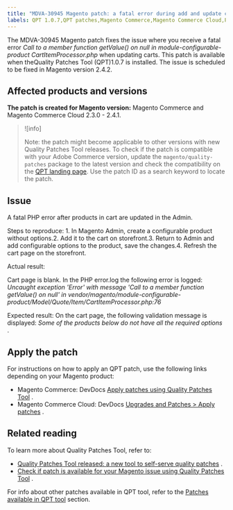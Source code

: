 ```yaml
---
title: "MDVA-30945 Magento patch: a fatal error during add and update cart operations"
labels: QPT 1.0.7,QPT patches,Magento Commerce,Magento Commerce Cloud,PHP Fatal Error,blank cart,support tools
---
```


The MDVA-30945 Magento patch fixes the issue where you receive a fatal error *Call to a member function getValue() on null in module-configurable-product CartItemProcessor.php* when updating carts. This patch is available when the<a>Quality Patches Tool (QPT)</a>1.0.7 is installed. The issue is scheduled to be fixed in Magento version 2.4.2.

## Affected products and versions

 **The patch is created for Magento version:** Magento Commerce and Magento Commerce Cloud 2.3.0 - 2.4.1.

>![info]
>
 >Note: the patch might become applicable to other versions with new Quality Patches Tool releases. To check if the patch is compatible with your Adobe Commerce version, update the `magento/quality-patches` package to the latest version and check the compatibility on the [QPT landing page](https://devdocs.magento.com/quality-patches/tool.html#patch-grid). Use the patch ID as a search keyword to locate the patch.

## Issue

A fatal PHP error after products in cart are updated in the Admin.

 <span class="wysiwyg-underline">Steps to reproduce:</span> 1. In Magento Admin, create a configurable product without options.2. Add it to the cart on storefront.3. Return to Admin and add configurable options to the product, save the changes.4. Refresh the cart page on the storefront.

 <span class="wysiwyg-underline">Actual result:</span> 

Cart page is blank. In the PHP error.log the following error is logged: *Uncaught exception 'Error' with message 'Call to a member function getValue() on null' in vendor/magento/module-configurable-product/Model/Quote/Item/CartItemProcessor.php:76* 

 <span class="wysiwyg-underline">Expected result:</span> On the cart page, the following validation message is displayed: *Some of the products below do not have all the required options* .

## Apply the patch

For instructions on how to apply an QPT patch, use the following links depending on your Magento product:

* Magento Commerce: DevDocs [Apply patches using Quality Patches Tool](https://devdocs.magento.com/guides/v2.4/comp-mgr/patching/mqp.html) .
* Magento Commerce Cloud: DevDocs [Upgrades and Patches > Apply patches](https://devdocs.magento.com/cloud/project/project-patch.html) .

## Related reading

To learn more about Quality Patches Tool, refer to:

* [Quality Patches Tool released: a new tool to self-serve quality patches](https://support.magento.com/hc/en-us/articles/360047139492) .
* [Check if patch is available for your Magento issue using Quality Patches Tool](https://support.magento.com/hc/en-us/articles/360047125252) .

For info about other patches available in QPT tool, refer to the [Patches available in QPT tool](https://support.magento.com/hc/en-us/sections/360010506631-Patches-available-in-QPT-tool-) section.